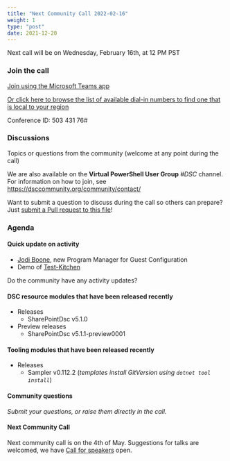 ```yaml
---
title: "Next Community Call 2022-02-16"
weight: 1
type: "post"
date: 2021-12-20
---
```


Next call will be on Wednesday, February 16th, at 12 PM PST

### Join the call

[Join using the Microsoft Teams app](https://teams.microsoft.com/l/meetup-join/19%3ameeting_OTc2YThjZGQtNWE4Yi00NDQyLTk5NTktYWIwYjdhMGZjNDRl%40thread.v2/0?context=%7b%22Tid%22%3a%2272f988bf-86f1-41af-91ab-2d7cd011db47%22%2c%22Oid%22%3a%222fd83437-7fe6-4ee4-a109-828a19cb7bff%22%7d)

[Or click here to browse the list of available dial-in numbers to find one that is local to your region](https://dialin.teams.microsoft.com/8551f4c1-bea3-441a-8738-69aa517a91c5?id=50343176)

Conference ID:
503 431 76#

### Discussions

Topics or questions from the community (welcome at any point during the call)

We are also available on the **Virtual PowerShell User Group** _#DSC_ channel.
For information on how to join, see https://dsccommunity.org/community/contact/

Want to submit a question to discuss during the call so others can prepare?
Just [submit a Pull request to this file](https://github.com/dsccommunity/dsccommunity.org/edit/master/content/community_calls/next_call.en.md)!

### Agenda

#### Quick update on activity

- [Jodi Boone](https://twitter.com/jodi_boone_), new Program Manager for Guest Configuration
- Demo of [Test-Kitchen](https://kitchen.ci/)

Do the community have any activity updates?

#### DSC resource modules that have been released recently

- Releases
  - SharePointDsc v5.1.0
- Preview releases
  - SharePointDsc v5.1.1-preview0001

#### Tooling modules that have been released recently

- Releases
  - Sampler v0.112.2 (_templates install GitVersion using `dotnet tool install`_)

#### Community questions

_Submit your questions, or raise them directly in the call._

#### Next Community Call

Next community call is on the 4th of May.
Suggestions for talks are welcomed, we have [Call for speakers](https://sessionize.com/dsc-community)
open.
